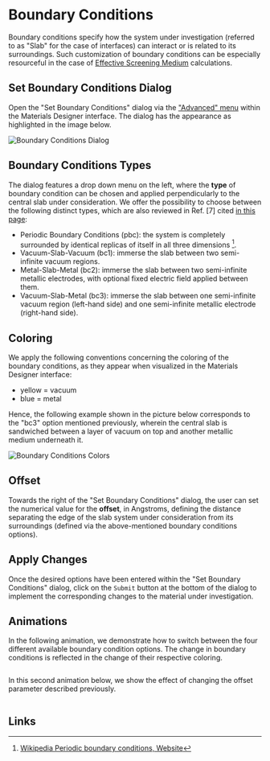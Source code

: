 # Boundary Conditions

Boundary conditions specify how the system under investigation (referred to as "Slab" for the case of interfaces) can interact or is related to its surroundings. Such customization of boundary conditions can be especially resourceful in the case of [Effective Screening Medium](../../../models/auxiliary-concepts/esm.md) calculations.

## Set Boundary Conditions Dialog

Open the "Set Boundary Conditions" dialog via the ["Advanced" menu](../advanced.md) within the Materials Designer interface. The dialog has the appearance as highlighted in the image below.

![Boundary Conditions Dialog](../../../images/materials-designer/boundary-conditions.png "Boundary Conditions Dialog")

## Boundary Conditions Types

The dialog features a drop down menu on the left, where the **type** of boundary condition can be chosen and applied perpendicularly to the central slab under consideration. We offer the possibility to choose between the following distinct types, which are also reviewed in Ref. [7] cited [in this page](../../../software-directory/modeling/quantum-espresso/components.md):

- Periodic Boundary Conditions (pbc): the system is completely surrounded by identical replicas of itself in all three dimensions [^1].
- Vacuum-Slab-Vacuum (bc1): immerse the slab between two semi-infinite vacuum regions.
- Metal-Slab-Metal (bc2): immerse the slab between two semi-infinite metallic electrodes, with optional fixed electric field applied between them.
- Vacuum-Slab-Metal (bc3): immerse the slab between one semi-infinite vacuum region (left-hand side) and one semi-infinite metallic electrode (right-hand side).

## Coloring 

We apply the following conventions concerning the coloring of the boundary conditions, as they appear when visualized in the Materials Designer interface:

- yellow = vacuum 
- blue = metal

Hence, the following example shown in the picture below corresponds to the "bc3" option mentioned previously, wherein the central slab is sandwiched between a layer of vacuum on top and another metallic medium underneath it.

![Boundary Conditions Colors](../../../images/materials-designer/bc-coloring.png "Boundary Conditions Colors")

## Offset

Towards the right of the "Set Boundary Conditions" dialog, the user can set the numerical value for the **offset**, in Angstroms, defining the distance separating the edge of the slab system under consideration from its surroundings (defined via the above-mentioned boundary conditions options).

## Apply Changes

Once the desired options have been entered within the "Set Boundary Conditions" dialog, click on the `Submit` button at the bottom of the dialog to implement the corresponding changes to the material under investigation.

## Animations

In the following animation, we demonstrate how to switch between the four different available boundary condition options. The change in boundary conditions is reflected in the change of their respective coloring.

<img data-gifffer="/images/materials-designer/boundary-conditions.gif" />

In this second animation below, we show the effect of changing the offset parameter described previously. 

<img data-gifffer="/images/materials-designer/offset.gif" />

## Links

[^1]: [Wikipedia Periodic boundary conditions, Website](https://en.wikipedia.org/wiki/Periodic_boundary_conditions)
